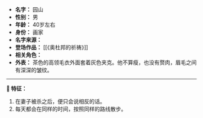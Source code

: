 
- **名字：** 园山
- **性别：** 男
- **年龄：** 40岁左右
- **身份：** 画家
- **名字来源：** 
- **登场作品：** [[《奥杜邦的祈祷》]]
- **相关角色：** 
- **外表：** 茶色的高领毛衣外面套着灰色夹克。他不算瘦，也没有赘肉，眉毛之间有深深的皱纹。

---

**🎨 特征：** 

1. 在妻子被杀之后，便只会说相反的话。
2. 每天都会在同样的时间，按照同样的路线散步。
